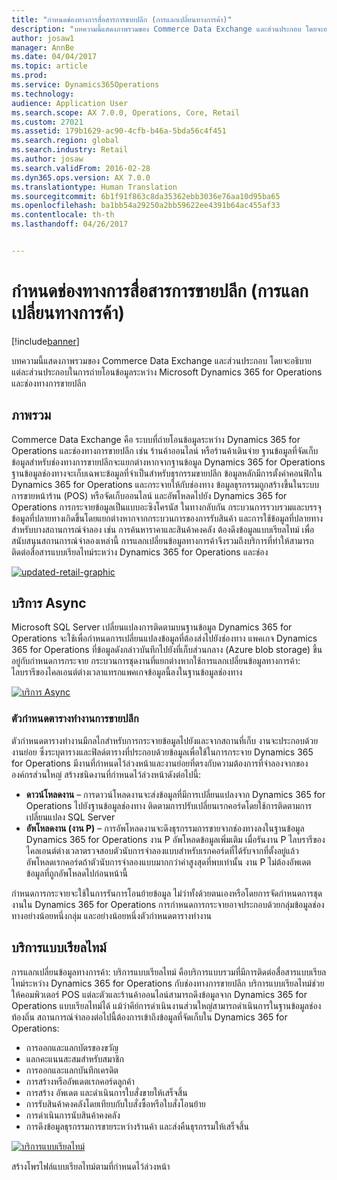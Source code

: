```yaml
---
title: "กำหนดช่องทางการสื่อสารการขายปลีก (การแลกเปลี่ยนทางการค้า)"
description: "บทความนี้แสดงภาพรวมของ Commerce Data Exchange และส่วนประกอบ โดยจะอธิบายแต่ละส่วนประกอบในการถ่ายโอนข้อมูลระหว่าง Microsoft Dynamics 365 for Operations และช่องทางการขายปลีก"
author: josaw1
manager: AnnBe
ms.date: 04/04/2017
ms.topic: article
ms.prod: 
ms.service: Dynamics365Operations
ms.technology: 
audience: Application User
ms.search.scope: AX 7.0.0, Operations, Core, Retail
ms.custom: 27021
ms.assetid: 179b1629-ac90-4cfb-b46a-5bda56c4f451
ms.search.region: global
ms.search.industry: Retail
ms.author: josaw
ms.search.validFrom: 2016-02-28
ms.dyn365.ops.version: AX 7.0.0
ms.translationtype: Human Translation
ms.sourcegitcommit: 6b1f91f863c8da35362ebb3036e76aa10d95ba65
ms.openlocfilehash: ba1bb54a29250a2bb59622ee4391b64ac455af33
ms.contentlocale: th-th
ms.lasthandoff: 04/26/2017


---
```


# <a name="define-retail-channel-communications-commerce-data-exchange"></a>กำหนดช่องทางการสื่อสารการขายปลีก (การแลกเปลี่ยนทางการค้า)

[!include[banner](../includes/banner.md)]


บทความนี้แสดงภาพรวมของ Commerce Data Exchange และส่วนประกอบ โดยจะอธิบายแต่ละส่วนประกอบในการถ่ายโอนข้อมูลระหว่าง Microsoft Dynamics 365 for Operations และช่องทางการขายปลีก

<a name="overview"></a>ภาพรวม
--------

Commerce Data Exchange คือ ระบบที่ถ่ายโอนข้อมูลระหว่าง Dynamics 365 for Operations และช่องทางการขายปลีก เช่น ร้านค้าออนไลน์ หรือร้านค้าเดินจ่าย ฐานข้อมูลที่จัดเก็บข้อมูลสำหรับช่องทางการขายปลีกจะแยกต่างหากจากฐานข้อมูล Dynamics 365 for Operations ฐานข้อมูลช่องทางจะเก็บเฉพาะข้อมูลที่จำเป็นสำหรับธุรกรรมขายปลีก ข้อมูลหลักมีการตั้งค่าคอนฟิกใน Dynamics 365 for Operations และกระจายให้กับช่องทาง ข้อมูลธุรกรรมถูกสร้างขึ้นในระบบการขายหน้าร้าน (POS) หรือจัดเก็บออนไลน์ และอัพโหลดไปยัง Dynamics 365 for Operations การกระจายข้อมูลเป็นแบบอะซิงโครนัส ในทางกลับกัน กระบวนการรวบรวมและบรรจุข้อมูลที่ปลายทางเกิดขึ้นโดยแยกต่างหากจากกระบวนการของการรับสินค้า และการใช้ข้อมูลที่ปลายทาง สำหรับบางสถานการณ์จำลอง เช่น การค้นหาราคาและสินค้าคงคลัง ต้องดึงข้อมูลแบบเรียลไทม์ เพื่อสนับสนุนสถานการณ์จำลองเหล่านี้ การแลกเปลี่ยนข้อมูลทางการค้าจึงรวมถึงบริการที่ทำให้สามารถติดต่อสื่อสารแบบเรียลไทม์ระหว่าง Dynamics 365 for Operations และช่อง 

[![updated-retail-graphic](./media/updated-retail-graphic.png)](./media/updated-retail-graphic.png)  

## <a name="async-service"></a>บริการ Async
Microsoft SQL Server เปลี่ยนแปลงการติดตามบนฐานข้อมูล Dynamics 365 for Operations จะใช้เพื่อกำหนดการเปลี่ยนแปลงข้อมูลที่ต้องส่งไปยังช่องทาง แพคเกจ Dynamics 365 for Operations ที่ข้อมูลดังกล่าวบันทึกไปยังที่เก็บส่วนกลาง (Azure blob storage) ขึ้นอยู่กับกำหนดการกระจาย กระบวนการชุดงานที่แยกต่างหากใช้การแลกเปลี่ยนข้อมูลทางการค้า: ไลบรารีของไคลเอนต์ต่างเวลาแทรกแพคเกจข้อมูลนี้ลงในฐานข้อมูลช่องทาง 

[![บริการ Async](./media/async-300x239.png)](./media/async.png)

### <a name="retail-scheduler"></a>ตัวกำหนดตารางทำงานการขายปลีก

ตัวกำหนดตารางทำงานมีกลไกสำหรับการกระจายข้อมูลไปยังและจากสถานที่เก็บ งานจะประกอบด้วยงานย่อย ซึ่งระบุตารางและฟิลด์ตารางที่ประกอบด้วยข้อมูลเพื่อใช้ในการกระจาย Dynamics 365 for Operations มีงานที่กำหนดไว้ล่วงหน้าและงานย่อยที่ตรงกับความต้องการที่จำลองจากขององค์กรส่วนใหญ่ สร้างชนิดงานที่กำหนดไว้ล่วงหน้าดังต่อไปนี้:

-   **ดาวน์โหลดงาน** – การดาวน์โหลดงานจะส่งข้อมูลที่มีการเปลี่ยนแปลงจาก Dynamics 365 for Operations ไปยังฐานข้อมูลช่องทาง ติดตามการปรับเปลี่ยนเรกคอร์ดโดยใช้การติดตามการเปลี่ยนแปลง SQL Server
-   **อัพโหลดงาน (งาน P)** – การอัพโหลดงานจะดึงธุรกรรมการขายจากช่องทางลงในฐานข้อมูล Dynamics 365 for Operations งาน P อัพโหลดข้อมูลเพิ่มเติม เมื่อรันงาน P ไลบรารีของไคลเอนต์ต่างเวลาตรวจสอบตัวนับการจำลองแบบสำหรับเรกคอร์ดที่ได้รับจากที่ตั้งอยู่แล้ว อัพโหลดเรกคอร์ดถ้าตัวนับการจำลองแบบมากกว่าค่าสูงสุดที่พบเท่านั้น งาน P ไม่ต้องอัพเดตข้อมูลที่ถูกอัพโหลดไปก่อนหน้านี้

กำหนดการกระจายจะใช้ในการรันการโอนย้ายข้อมูล ไม่ว่าทั้งด้วยตนเองหรือโดยการจัดกำหนดการชุดงานใน Dynamics 365 for Operations การกำหนดการกระจายอาจประกอบด้วยกลุ่มข้อมูลช่องทางอย่างน้อยหนึ่งกลุ่ม และอย่างน้อยหนึ่งตัวกำหนดตารางทำงาน

## <a name="realtime-service"></a>บริการแบบเรียลไทม์
การแลกเปลี่ยนข้อมูลทางการค้า: บริการแบบเรียลไทม์ คือบริการแบบรวมที่มีการติดต่อสื่อสารแบบเรียลไทม์ระหว่าง Dynamics 365 for Operations กับช่องทางการขายปลีก บริการแบบเรียลไทม์ช่วยให้คอมพิวเตอร์ POS แต่ละตัวและร้านค้าออนไลน์สามารถดึงข้อมูลจาก Dynamics 365 for Operations แบบเรียลไทม์ได้ แม้ว่าคีย์การดำเนินงานส่วนใหญ่สามารถดำเนินการในฐานข้อมูลช่องท้องถิ่น สถานการณ์จำลองต่อไปนี้ต้องการเข้าถึงข้อมูลที่จัดเก็บใน Dynamics 365 for Operations:

-   การออกและแลกบัตรของขวัญ
-   แลกคะแนนสะสมสำหรับสมาชิก
-   การออกและแลกบันทึกเครดิต
-   การสร้างหรืออัพเดตเรกคอร์ดลูกค้า
-   การสร้าง อัพเดต และดำเนินการใบสั่งขายให้เสร็จสิ้น
-   การรับสินค้าคงคลังโดยเทียบกับใบสั่งซื้อหรือใบสั่งโอนย้าย
-   การดำเนินการนับสินค้าคงคลัง
-   การดึงข้อมูลธุรกรรมการขายระหว่างร้านค้า และส่งคืนธุรกรรมให้เสร็จสิ้น

[![บริการแบบเรียลไทม์](./media/rts.png)](./media/rts.png) 

สร้างโพรไฟล์แบบเรียลไทม์ตามที่กำหนดไว้ล่วงหน้า




